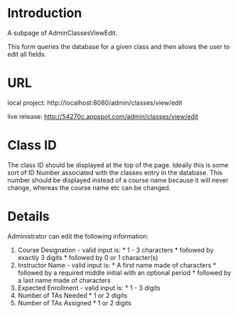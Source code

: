 # Introduction #

A subpage of AdminClassesViewEdit.

This form queries the database for a given class and then allows the user to edit all fields.

# URL #

local project: http://localhost:8080/admin/classes/view/edit

live release: http://54270c.appspot.com/admin/classes/view/edit

# Class ID #

The class ID should be displayed at the top of the page.  Ideally this is some sort of ID Number associated with the classes entry in the database.  This number should be displayed instead of a course name because it will never change, whereas the course name etc can be changed.

# Details #

Administrator can edit the following information:

  1. Course Designation - valid input is:
    * 1 - 3 characters
    * followed by exactly 3 digits
    * followed by 0 or 1 character(s)
  1. Instructor Name - valid input is:
    * A first name made of characters
    * followed by a required middle initial with an optional period
    * followed by a last name made of characters
  1. Expected Enrollment - valid input is:
    * 1 - 3 digits
  1. Number of TAs Needed
    * 1 or 2 digits
  1. Number of TAs Assigned
    * 1 or 2 digits